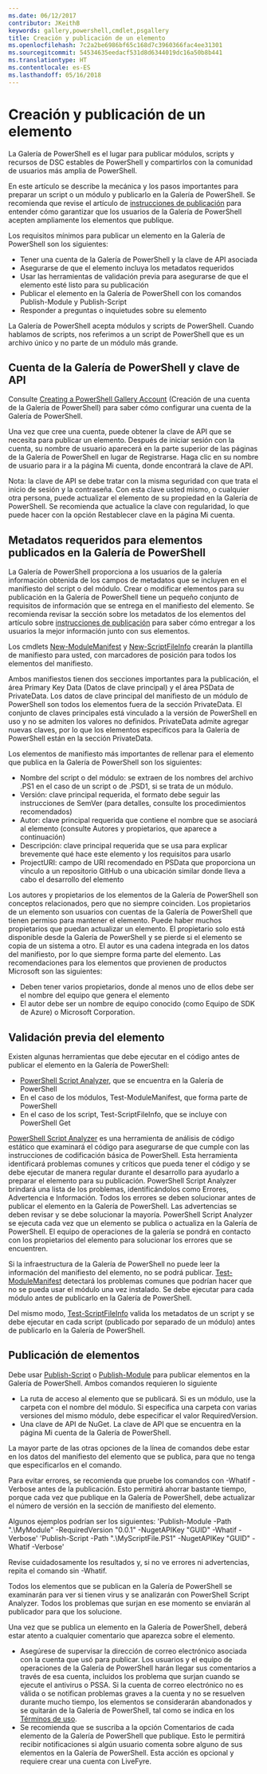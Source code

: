 ```yaml
---
ms.date: 06/12/2017
contributor: JKeithB
keywords: gallery,powershell,cmdlet,psgallery
title: Creación y publicación de un elemento
ms.openlocfilehash: 7c2a2be6986bf65c168d7c3960366fac4ee31301
ms.sourcegitcommit: 54534635eedacf531d8d6344019dc16a50b8b441
ms.translationtype: HT
ms.contentlocale: es-ES
ms.lasthandoff: 05/16/2018
---
```

# <a name="creating-and-publishing-an-item"></a>Creación y publicación de un elemento

La Galería de PowerShell es el lugar para publicar módulos, scripts y recursos de DSC estables de PowerShell y compartirlos con la comunidad de usuarios más amplia de PowerShell.

En este artículo se describe la mecánica y los pasos importantes para preparar un script o un módulo y publicarlo en la Galería de PowerShell.
Se recomienda que revise el artículo de [instrucciones de publicación](https://msdn.microsoft.com/en-us/powershell/gallery/psgallery/psgallery-PublishingGuidelines) para entender cómo garantizar que los usuarios de la Galería de PowerShell acepten ampliamente los elementos que publique.

Los requisitos mínimos para publicar un elemento en la Galería de PowerShell son los siguientes:

- Tener una cuenta de la Galería de PowerShell y la clave de API asociada
- Asegurarse de que el elemento incluya los metadatos requeridos
- Usar las herramientas de validación previa para asegurarse de que el elemento esté listo para su publicación
- Publicar el elemento en la Galería de PowerShell con los comandos Publish-Module y Publish-Script
- Responder a preguntas o inquietudes sobre su elemento

La Galería de PowerShell acepta módulos y scripts de PowerShell.
Cuando hablamos de scripts, nos referimos a un script de PowerShell que es un archivo único y no parte de un módulo más grande.

## <a name="powershell-gallery-account-and-api-key"></a>Cuenta de la Galería de PowerShell y clave de API

Consulte [Creating a PowerShell Gallery Account](https://msdn.microsoft.com/en-us/powershell/gallery/psgallery/psgallery_creating_an_account) (Creación de una cuenta de la Galería de PowerShell) para saber cómo configurar una cuenta de la Galería de PowerShell.

Una vez que cree una cuenta, puede obtener la clave de API que se necesita para publicar un elemento.
Después de iniciar sesión con la cuenta, su nombre de usuario aparecerá en la parte superior de las páginas de la Galería de PowerShell en lugar de Registrarse.
Haga clic en su nombre de usuario para ir a la página Mi cuenta, donde encontrará la clave de API.

Nota: la clave de API se debe tratar con la misma seguridad con que trata el inicio de sesión y la contraseña.
Con esta clave usted mismo, o cualquier otra persona, puede actualizar el elemento de su propiedad en la Galería de PowerShell.
Se recomienda que actualice la clave con regularidad, lo que puede hacer con la opción Restablecer clave en la página Mi cuenta.

## <a name="required-metadata-for-items-published-to-the-powershell-gallery"></a>Metadatos requeridos para elementos publicados en la Galería de PowerShell

La Galería de PowerShell proporciona a los usuarios de la galería información obtenida de los campos de metadatos que se incluyen en el manifiesto del script o del módulo.
Crear o modificar elementos para su publicación en la Galería de PowerShell tiene un pequeño conjunto de requisitos de información que se entrega en el manifiesto del elemento.
Se recomienda revisar la sección sobre los metadatos de los elementos del artículo sobre [instrucciones de publicación](https://msdn.microsoft.com/en-us/powershell/gallery/psgallery/psgallery-PublishingGuidelines) para saber cómo entregar a los usuarios la mejor información junto con sus elementos.

Los cmdlets [New-ModuleManifest](https://msdn.microsoft.com/en-us/powershell/gallery/psget/module/ModuleManifest-Reference) y [New-ScriptFileInfo](https://msdn.microsoft.com/en-us/powershell/gallery/psget/script/psget_new-scriptfileinfo) crearán la plantilla de manifiesto para usted, con marcadores de posición para todos los elementos del manifiesto.

Ambos manifiestos tienen dos secciones importantes para la publicación, el área Primary Key Data (Datos de clave principal) y el área PSData de PrivateData. Los datos de clave principal del manifiesto de un módulo de PowerShell son todos los elementos fuera de la sección PrivateData.
El conjunto de claves principales está vinculado a la versión de PowerShell en uso y no se admiten los valores no definidos.
PrivateData admite agregar nuevas claves, por lo que los elementos específicos para la Galería de PowerShell están en la sección PrivateData.


Los elementos de manifiesto más importantes de rellenar para el elemento que publica en la Galería de PowerShell son los siguientes:

- Nombre del script o del módulo: se extraen de los nombres del archivo .PS1 en el caso de un script o de .PSD1, si se trata de un módulo.
- Versión: clave principal requerida, el formato debe seguir las instrucciones de SemVer (para detalles, consulte los procedimientos recomendados)
- Autor: clave principal requerida que contiene el nombre que se asociará al elemento (consulte Autores y propietarios, que aparece a continuación)
- Descripción: clave principal requerida que se usa para explicar brevemente qué hace este elemento y los requisitos para usarlo
- ProjectURI: campo de URI recomendado en PSData que proporciona un vínculo a un repositorio GitHub o una ubicación similar donde lleva a cabo el desarrollo del elemento

Los autores y propietarios de los elementos de la Galería de PowerShell son conceptos relacionados, pero que no siempre coinciden.
Los propietarios de un elemento son usuarios con cuentas de la Galería de PowerShell que tienen permiso para mantener el elemento. Puede haber muchos propietarios que puedan actualizar un elemento.
El propietario solo está disponible desde la Galería de PowerShell y se pierde si el elemento se copia de un sistema a otro.
El autor es una cadena integrada en los datos del manifiesto, por lo que siempre forma parte del elemento.
Las recomendaciones para los elementos que provienen de productos Microsoft son las siguientes:

- Deben tener varios propietarios, donde al menos uno de ellos debe ser el nombre del equipo que genera el elemento
- El autor debe ser un nombre de equipo conocido (como Equipo de SDK de Azure) o Microsoft Corporation.


## <a name="pre-validate-your-item"></a>Validación previa del elemento

Existen algunas herramientas que debe ejecutar en el código antes de publicar el elemento en la Galería de PowerShell:

- [PowerShell Script Analyzer](https://www.powershellgallery.com/packages/PSScriptAnalyzer/), que se encuentra en la Galería de PowerShell
- En el caso de los módulos, Test-ModuleManifest, que forma parte de PowerShell
- En el caso de los script, Test-ScriptFileInfo, que se incluye con PowerShell Get

[PowerShell Script Analyzer](https://www.powershellgallery.com/packages/PSScriptAnalyzer/) es una herramienta de análisis de código estático que examinará el código para asegurarse de que cumple con las instrucciones de codificación básica de PowerShell. Esta herramienta identificará problemas comunes y críticos que pueda tener el código y se debe ejecutar de manera regular durante el desarrollo para ayudarlo a preparar el elemento para su publicación.
PowerShell Script Analyzer brindará una lista de los problemas, identificándolos como Errores, Advertencia e Información.
Todos los errores se deben solucionar antes de publicar el elemento en la Galería de PowerShell. Las advertencias se deben revisar y se debe solucionar la mayoría.
PowerShell Script Analyzer se ejecuta cada vez que un elemento se publica o actualiza en la Galería de PowerShell.
El equipo de operaciones de la galería se pondrá en contacto con los propietarios del elemento para solucionar los errores que se encuentren.

Si la infraestructura de la Galería de PowerShell no puede leer la información del manifiesto del elemento, no se podrá publicar.
[Test-ModuleManifest](https://msdn.microsoft.com/en-us/powershell/reference/5.1/microsoft.powershell.core/test-modulemanifest) detectará los problemas comunes que podrían hacer que no se pueda usar el módulo una vez instalado. Se debe ejecutar para cada módulo antes de publicarlo en la Galería de PowerShell.

Del mismo modo, [Test-ScriptFileInfo](https://msdn.microsoft.com/en-us/powershell/gallery/psget/script/psget_test-scriptfileinfo) valida los metadatos de un script y se debe ejecutar en cada script (publicado por separado de un módulo) antes de publicarlo en la Galería de PowerShell.


## <a name="publishing-items"></a>Publicación de elementos

Debe usar [Publish-Script](https://msdn.microsoft.com/en-us/powershell/gallery/psget/script/psget_publish-script) o [Publish-Module](https://msdn.microsoft.com/en-us/powershell/gallery/psget/module/psget_publish-module) para publicar elementos en la Galería de PowerShell.
Ambos comandos requieren lo siguiente

- La ruta de acceso al elemento que se publicará. Si es un módulo, use la carpeta con el nombre del módulo. Si especifica una carpeta con varias versiones del mismo módulo, debe especificar el valor RequiredVersion.
- Una clave de API de NuGet. La clave de API que se encuentra en la página Mi cuenta de la Galería de PowerShell.

La mayor parte de las otras opciones de la línea de comandos debe estar en los datos del manifiesto del elemento que se publica, para que no tenga que especificarlos en el comando.

Para evitar errores, se recomienda que pruebe los comandos con -Whatif -Verbose antes de la publicación.
Esto permitirá ahorrar bastante tiempo, porque cada vez que publique en la Galería de PowerShell, debe actualizar el número de versión en la sección de manifiesto del elemento.

Algunos ejemplos podrían ser los siguientes: 'Publish-Module -Path ".\MyModule" -RequiredVersion "0.0.1" -NugetAPIKey "GUID" -Whatif -Verbose' 'Publish-Script -Path ".\MyScriptFile.PS1" -NugetAPIKey "GUID" -Whatif -Verbose'

Revise cuidadosamente los resultados y, si no ve errores ni advertencias, repita el comando sin -Whatif.

Todos los elementos que se publican en la Galería de PowerShell se examinarán para ver si tienen virus y se analizarán con PowerShell Script Analyzer.
Todos los problemas que surjan en ese momento se enviarán al publicador para que los solucione.

Una vez que se publica un elemento en la Galería de PowerShell, deberá estar atento a cualquier comentario que aparezca sobre el elemento.

- Asegúrese de supervisar la dirección de correo electrónico asociada con la cuenta que usó para publicar.
Los usuarios y el equipo de operaciones de la Galería de PowerShell harán llegar sus comentarios a través de esa cuenta, incluidos los problema que surjan cuando se ejecute el antivirus o PSSA.
Si la cuenta de correo electrónico no es válida o se notifican problemas graves a la cuenta y no se resuelven durante mucho tiempo, los elementos se considerarán abandonados y se quitarán de la Galería de PowerShell, tal como se indica en los [Términos de uso](https://www.powershellgallery.com/policies/Terms).
- Se recomienda que se suscriba a la opción Comentarios de cada elemento de la Galería de PowerShell que publique.
Esto le permitirá recibir notificaciones si algún usuario comenta sobre alguno de sus elementos en la Galería de PowerShell.
Esta acción es opcional y requiere crear una cuenta con LiveFyre.